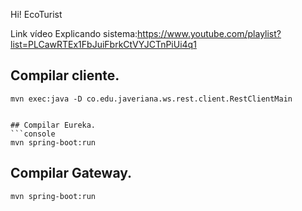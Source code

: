 Hi!
EcoTurist


Link vídeo Explicando sistema:https://www.youtube.com/playlist?list=PLCawRTEx1FbJuiFbrkCtVYJCTnPiUi4q1

## Compilar cliente.
```console
mvn exec:java -D co.edu.javeriana.ws.rest.client.RestClientMain


## Compilar Eureka.
```console
mvn spring-boot:run
```
## Compilar Gateway.
```console
mvn spring-boot:run
